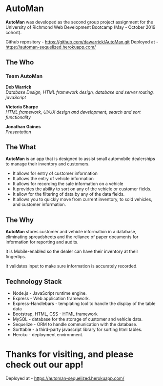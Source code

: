 # AutoMan

**AutoMan** was developed as the second group project assignment for the University of Richmond Web Development Bootcamp (May - October 2019 cohort).

Github repository - https://github.com/dawarrick/AutoMan.git 
Deployed at - https://automan-sequelized.herokuapp.com/

## The Who

### Team AutoMan

**Deb Warrick**  
*Database Design, HTML framework design, database and server routing, javaScript*

**Victoria Sharpe**  
*HTML framework, UI/UX design and development, search and sort functionality*

**Jonathan Gaines**  
*Presentation*

## The What

**AutoMan** is an app that is designed to assist small automobile dealerships to manage their inventory and customers.

* It allows for entry of customer information
* It allows the entry of vehicle information
* It allows for recording the sale information on a vehicle
* It provides the ability to sort on any of the vehicle or customer fields.
* It allow for the filtering of data by any of the data fields.
* It allows you to quickly move from current inventory, to sold vehicles, and customer information.

## The Why

**AutoMan** stores customer and vehicle information in a database, eliminating spreadsheets and the reliance of paper documents for information for reporting and audits.

It is Mobile-enabled so the dealer can have their inventory at their fingertips.

It validates input to make sure information is accurately recorded.

## Technology Stack
* Node.js - JavaScript runtime engine.
* Express - Web application framework.
* Express-Handlebars - templating tool to handle the display of the table data
* Bootstrap, HTML, CSS - HTML framework
* MySQL - database for the storage of customer and vehicle data.
* Sequelize - ORM to handle communication with the database.
* Sorttable - a third-party javascript library for sorting html tables.
* Heroku - deployment environment.

# Thanks for visiting, and please check out our app!
Deployed at - https://automan-sequelized.herokuapp.com/
